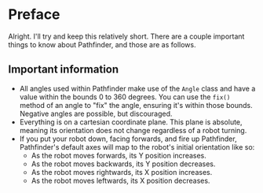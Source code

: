 # Preface
Alright. I'll try and keep this relatively short. There are a couple important
things to know about Pathfinder, and those are as follows.

## Important information
- All angles used within Pathfinder make use of the `Angle` class and have
  a value within the bounds 0 to 360 degrees. You can use the `fix()` method
  of an angle to "fix" the angle, ensuring it's within those bounds. Negative
  angles are possible, but discouraged.
- Everything is on a cartesian coordinate plane. This plane is absolute,
  meaning its orientation does not change regardless of a robot turning.
- If you put your robot down, facing forwards, and fire up Pathfinder,
  Pathfinder's default axes will map to the robot's initial orientation
  like so:
  - As the robot moves forwards, its Y position increases.
  - As the robot moves backwards, its Y position decreases.
  - As the robot moves rightwards, its X position increases.
  - As the robot moves leftwards, its X position decreases.
